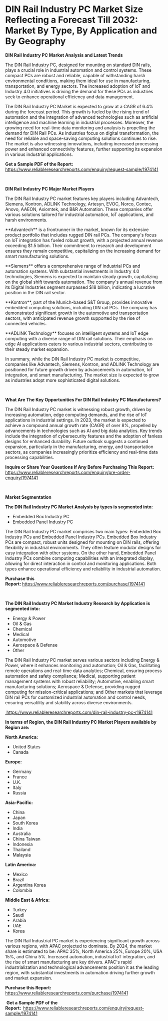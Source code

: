 <p><h1>DIN Rail Industry PC Market Size Reflecting a Forecast Till 2032: Market By Type, By Application and By Geography</h1></p><p><strong>DIN Rail Industry PC Market Analysis and Latest Trends</strong></p>
<p><p>The DIN Rail Industry PC, designed for mounting on standard DIN rails, plays a crucial role in industrial automation and control systems. These compact PCs are robust and reliable, capable of withstanding harsh environmental conditions, making them ideal for use in manufacturing, transportation, and energy sectors. The increased adoption of IoT and Industry 4.0 initiatives is driving the demand for these PCs as industries seek to enhance operational efficiency and data management.</p><p>The DIN Rail Industry PC Market is expected to grow at a CAGR of 6.4% during the forecast period. This growth is fueled by the rising trend of automation and the integration of advanced technologies such as artificial intelligence and machine learning in industrial processes. Moreover, the growing need for real-time data monitoring and analysis is propelling the demand for DIN Rail PCs. As industries focus on digital transformation, the need for reliable and space-saving computing solutions continues to rise. The market is also witnessing innovations, including increased processing power and enhanced connectivity features, further supporting its expansion in various industrial applications.</p></p>
<p><strong>Get a Sample PDF of the Report:&nbsp;</strong> <a href="https://www.reliableresearchreports.com/enquiry/request-sample/1974141?utm_campaign=3068&utm_medium=2&utm_source=Github&utm_content=ia&utm_term=16042025&utm_id=din-rail-industry-pc">https://www.reliableresearchreports.com/enquiry/request-sample/1974141</a></p>
<p>&nbsp;</p>
<p><strong>DIN Rail Industry PC Major Market Players</strong></p>
<p><p>The DIN Rail Industry PC market features key players including Advantech, Siemens, Kontron, ADLINK Technology, Artesyn, EVOC, Norco, Contec, Anovo, AAEON, Axiomtek, and B&R Automation. These companies offer various solutions tailored for industrial automation, IoT applications, and harsh environments.</p><p>**Advantech** is a frontrunner in the market, known for its extensive product portfolio that includes rugged DIN rail PCs. The company's focus on IoT integration has fueled robust growth, with a projected annual revenue exceeding $1.5 billion. Their commitment to research and development ensures they remain competitive, capitalizing on the increasing demand for smart manufacturing solutions.</p><p>**Siemens** offers a comprehensive range of industrial PCs and automation systems. With substantial investments in Industry 4.0 technologies, Siemens is expected to maintain steady growth, capitalizing on the global shift towards automation. The company's annual revenue from its Digital Industries segment surpassed $18 billion, indicating a lucrative position in the DIN rail sector.</p><p>**Kontron**, part of the Munich-based S&T Group, provides innovative embedded computing solutions, including DIN rail PCs. The company has demonstrated significant growth in the automotive and transportation sectors, with anticipated revenue growth supported by the rise of connected vehicles.</p><p>**ADLINK Technology** focuses on intelligent systems and IoT edge computing with a diverse range of DIN rail solutions. Their emphasis on edge AI applications caters to various industrial sectors, contributing to their steady market expansion.</p><p>In summary, while the DIN Rail Industry PC market is competitive, companies like Advantech, Siemens, Kontron, and ADLINK Technology are positioned for future growth driven by advancements in automation, IoT integration, and smart manufacturing. The market size is expected to grow as industries adopt more sophisticated digital solutions.</p></p>
<p>&nbsp;</p>
<p><strong>What Are The Key Opportunities For DIN Rail Industry PC Manufacturers?</strong></p>
<p><p>The DIN Rail Industry PC market is witnessing robust growth, driven by increasing automation, edge computing demands, and the rise of IoT applications in industrial settings. In 2023, the market is expected to achieve a compound annual growth rate (CAGR) of over 8%, propelled by advancements in technologies such as AI and big data analytics. Key trends include the integration of cybersecurity features and the adoption of fanless designs for enhanced durability. Future outlook suggests a continued expansion, particularly in the manufacturing, energy, and transportation sectors, as companies increasingly prioritize efficiency and real-time data processing capabilities.</p></p>
<p><strong>Inquire or Share Your Questions If Any Before Purchasing This Report:</strong> <a href="https://www.reliableresearchreports.com/enquiry/pre-order-enquiry/1974141?utm_campaign=3068&utm_medium=2&utm_source=Github&utm_content=ia&utm_term=16042025&utm_id=din-rail-industry-pc">https://www.reliableresearchreports.com/enquiry/pre-order-enquiry/1974141</a></p>
<p>&nbsp;</p>
<p><strong>Market Segmentation</strong></p>
<p><strong>The DIN Rail Industry PC Market Analysis by types is segmented into:</strong></p>
<p><ul><li>Embedded Box Industry PC</li><li>Embedded Panel Industry PC</li></ul></p>
<p><p>The DIN Rail Industry PC market comprises two main types: Embedded Box Industry PCs and Embedded Panel Industry PCs. Embedded Box Industry PCs are compact, robust units designed for mounting on DIN rails, offering flexibility in industrial environments. They often feature modular designs for easy integration with other systems. On the other hand, Embedded Panel Industry PCs combine computing capabilities with an integrated display, allowing for direct interaction in control and monitoring applications. Both types enhance operational efficiency and reliability in industrial automation.</p></p>
<p><strong>Purchase this Report:&nbsp;</strong><a href="https://www.reliableresearchreports.com/purchase/1974141?utm_campaign=3068&utm_medium=2&utm_source=Github&utm_content=ia&utm_term=16042025&utm_id=din-rail-industry-pc">https://www.reliableresearchreports.com/purchase/1974141</a></p>
<p>&nbsp;</p>
<p><strong>The DIN Rail Industry PC Market Industry Research by Application is segmented into:</strong></p>
<p><ul><li>Energy & Power</li><li>Oil & Gas</li><li>Chemical</li><li>Medical</li><li>Automotive</li><li>Aerospace & Defense</li><li>Other</li></ul></p>
<p><p>The DIN Rail Industry PC market serves various sectors including Energy & Power, where it enhances monitoring and automation; Oil & Gas, facilitating remote operations and real-time data analytics; Chemical, ensuring process automation and safety compliance; Medical, supporting patient management systems with robust reliability; Automotive, enabling smart manufacturing solutions; Aerospace & Defense, providing rugged computing for mission-critical applications; and Other markets that leverage DIN rail PCs for customized industrial automation and control needs, ensuring versatility and stability across diverse environments.</p></p>
<p><a href="https://www.reliableresearchreports.com/din-rail-industry-pc-r1974141?utm_campaign=3068&utm_medium=2&utm_source=Github&utm_content=ia&utm_term=16042025&utm_id=din-rail-industry-pc">&nbsp;https://www.reliableresearchreports.com/din-rail-industry-pc-r1974141</a></p>
<p><strong>In terms of Region, the DIN Rail Industry PC Market Players available by Region are:</strong></p>
<p>
    <p> <strong> North America: </strong>
        <ul>
            <li>United States</li>
            <li>Canada</li>
        </ul>
        </p> 
    <p> <strong> Europe: </strong>
        <ul>
            <li>Germany</li>
            <li>France</li>
            <li>U.K.</li>
            <li>Italy</li>
            <li>Russia</li>
        </ul>
        </p> 
    <p> <strong> Asia-Pacific: </strong>
        <ul>
            <li>China</li>
            <li>Japan</li>
            <li>South Korea</li>
            <li>India</li>
            <li>Australia</li>
            <li>China Taiwan</li>
            <li>Indonesia</li>
            <li>Thailand</li>
            <li>Malaysia</li>
        </ul>
        </p> 
    <p> <strong> Latin America: </strong>
        <ul>
            <li>Mexico</li>
            <li>Brazil</li>
            <li>Argentina Korea</li>
            <li>Colombia</li>
        </ul>
        </p> 
    <p> <strong> Middle East & Africa: </strong>
        <ul>
            <li>Turkey</li>
            <li>Saudi</li>
            <li>Arabia</li>
            <li>UAE</li>
            <li>Korea</li>
        </ul>
    </p>
    </p>
<p><p>The DIN Rail Industrial PC market is experiencing significant growth across various regions, with APAC projected to dominate. By 2024, the market share is estimated to be: APAC 35%, North America 25%, Europe 20%, USA 15%, and China 5%. Increased automation, industrial IoT integration, and the rise of smart manufacturing are key drivers. APAC's rapid industrialization and technological advancements position it as the leading region, with substantial investments in automation driving further growth and market expansion.</p></p>
<p><strong>Purchase this Report: </strong><a href="https://www.reliableresearchreports.com/purchase/1974141?utm_campaign=3068&utm_medium=2&utm_source=Github&utm_content=ia&utm_term=16042025&utm_id=din-rail-industry-pc">https://www.reliableresearchreports.com/purchase/1974141</a></p>
<p>&nbsp;<strong>Get a Sample PDF of the Report:&nbsp;&nbsp;</strong><a href="https://www.reliableresearchreports.com/enquiry/request-sample/1974141?utm_campaign=3068&utm_medium=2&utm_source=Github&utm_content=ia&utm_term=16042025&utm_id=din-rail-industry-pc">https://www.reliableresearchreports.com/enquiry/request-sample/1974141</a></p>
<p><strong></strong></p>
<p><p></p><p></p><p></p></p>